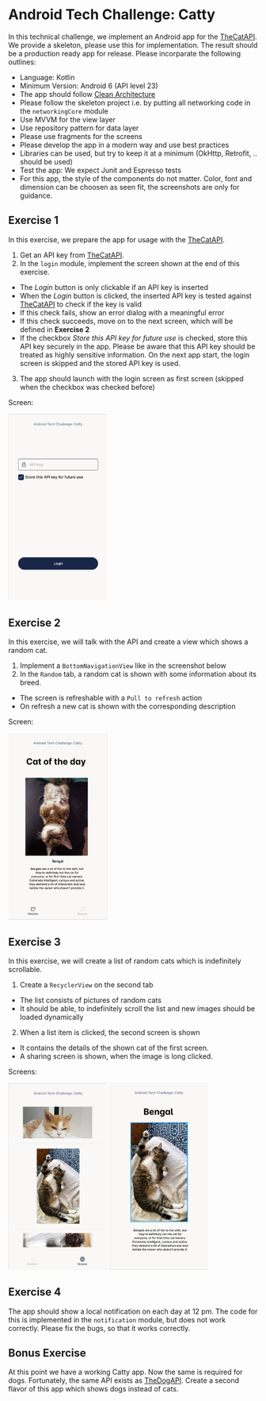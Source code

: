 # Android Tech Challenge: Catty
In this technical challenge, we implement an Android app for the [TheCatAPI](https://thecatapi.com/).
We provide a skeleton, please use this for implementation. The result should be a production ready app for release.
Please incorparate the following outlines:
* Language: Kotlin
* Minimum Version: Android 6 (API level 23)
* The app should follow [Clean Architecture](https://blog.cleancoder.com/uncle-bob/2012/08/13/the-clean-architecture.html)
* Please follow the skeleton project i.e. by putting all networking code in the `networkingCore` module
* Use MVVM for the view layer
* Use repository pattern for data layer
* Please use fragments for the screens
* Please develop the app in a modern way and use best practices
* Libraries can be used, but try to keep it at a minimum (OkHttp, Retrofit, .. should be used)
* Test the app: We expect Junit and Espresso tests
* For this app, the style of the components do not matter. Color, font and dimension can be choosen as seen fit, the screenshots are only for guidance.

## Exercise 1
In this exercise, we prepare the app for usage with the [TheCatAPI](https://thecatapi.com).
1. Get an API key from [TheCatAPI](https://thecatapi.com/signup).
2. In the `login` module, implement the screen shown at the end of this exercise.
  * The *Login* button is only clickable if an API key is inserted
  * When the *Login* button is clicked, the inserted API key is tested against [TheCatAPI](https://thecatapi.com) to check if the key is valid
  * If this check fails, show an error dialog with a meaningful error
  * If this check succeeds, move on to the next screen, which will be defined in **Exercise 2**
  * If the checkbox *Store this API key for future use* is checked, store this API key securely in the app. Please be aware that this API key should be treated as highly sensitive information. On the next app start, the login screen is skipped and the stored API key is used.
3. The app should launch with the login screen as first screen (skipped when the checkbox was checked before)

Screen:

<img src="/img/login.png" width="200"/> 


## Exercise 2
In this exercise, we will talk with the API and create a view which shows a random cat.
1. Implement a `BottomNavigationView` like in the screenshot below
2. In the `Random` tab, a random cat is shown with some information about its breed.
  * The screen is refreshable with a `Pull to refresh` action
  * On refresh a new cat is shown with the corresponding description

Screen:

<img src="/img/random.png" width="200"/>

## Exercise 3
In this exercise, we will create a list of random cats which is indefinitely scrollable.
1. Create a `RecyclerView` on the second tab
  * The list consists of pictures of random cats
  * It should be able, to indefinitely scroll the list and new images should be loaded dynamically
2. When a list item is clicked, the second screen is shown
  * It contains the details of the shown cat of the first screen.
  * A sharing screen is shown, when the image is long clicked.

Screens:

<img src="/img/list.png" width="200"/>      <img src="/img/details.png" width="200"/>

## Exercise 4
The app should show a local notification on each day at 12 pm. The code for this is implemented in the `notification` module, but does not work correctly.
Please fix the bugs, so that it works correctly.

## Bonus Exercise
At this point we have a working Catty app. Now the same is required for dogs. Fortunately, the same API exists as [TheDogAPI](https://thedogapi.com).
Create a second flavor of this app which shows dogs instead of cats.

